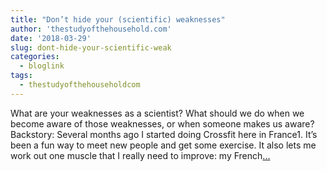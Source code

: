 ```yaml
---
title: "Don’t hide your (scientific) weaknesses"
author: 'thestudyofthehousehold.com'
date: '2018-03-29'
slug: dont-hide-your-scientific-weak
categories:
  - bloglink
tags:
  - thestudyofthehouseholdcom
---
```


What are your weaknesses as a scientist? What should we do when we become aware of those weaknesses, or when someone makes us aware? Backstory: Several months ago I started doing Crossfit here in France1. It’s been a fun way to meet new people and get some exercise. It also lets me work out one muscle that I really need to improve: my French[... <i class="fas fa-external-link-alt"></i>](http://thestudyofthehousehold.com/2018/03/29/2018-03-29-don-t-hide-your-scientific-weaknesses/)

